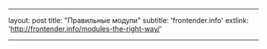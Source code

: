 ---

layout: post
title: "Правильные модули"
subtitle: 'frontender.info'
extlink: 'http://frontender.info/modules-the-right-way/'

---